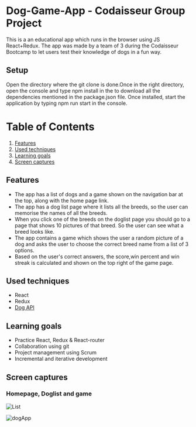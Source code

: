 # Dog-Game-App - Codaisseur Group Project
This is a an educational app which runs in the browser using JS React+Redux. The app was made by a team of 3 during the Codaisseur Bootcamp to let users test their knowledge of dogs in a fun way.

## Setup
Open the directory where the git clone is done.Once in the right directory, open the console and type npm install in the to download all the dependencies mentioned in the package.json file. Once installed, start the application by typing npm run start in the console.

# Table of Contents
1. [Features](#features)
2. [Used techniques](#used-techniques)
3. [Learning goals](#learning-goals)
4. [Screen captures](#screen-captures)

<a name="features"></a>
## Features
- The app has a list of dogs and a game shown on the navigation bar at the top, along with the home page link.
- The app has a dog list page where it lists all the breeds, so the user can memorise the names of all the breeds.
- When you click one of the breeds on the doglist page you should go to a page that shows 10 pictures of that breed. So the user can see what a breed looks like.
- The app contains a game which shows the user a random picture of a dog and asks the user to choose the correct breed name from a list of 3 options.
- Based on the user's correct answers, the score,win percent and win streak is calculated and shown on the top right of the game page.

<a name="used-techniques"></a>
## Used techniques
- React
- Redux
- [Dog API](https://dog.ceo/dog-api/documentation/)

<a name="learning-goals"></a>
## Learning goals
- Practice React, Redux & React-router
- Collaboration using git
- Project management using Scrum
- Incremental and iterative development

<a name="screen-captures"></a>
## Screen captures
### Homepage, Doglist and game
![List](docs/images/dogApp.gif)


![dogApp](https://user-images.githubusercontent.com/54192886/69139882-b7fd0600-0ac1-11ea-8d20-85be4b1fcd27.gif)
